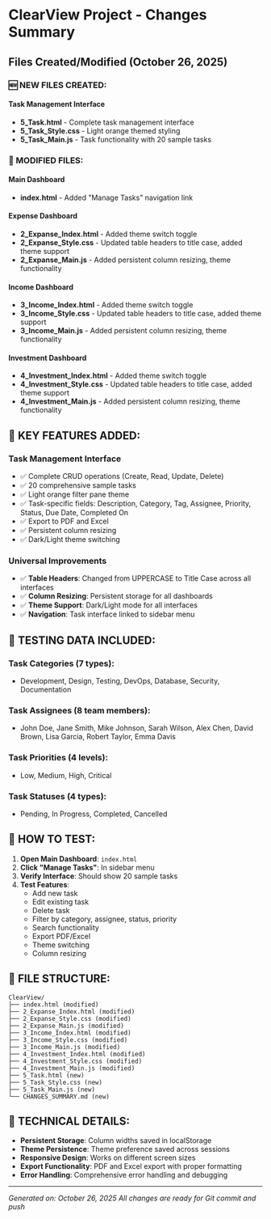 # ClearView Project - Changes Summary

## Files Created/Modified (October 26, 2025)

### 🆕 NEW FILES CREATED:

#### Task Management Interface
- **5_Task.html** - Complete task management interface
- **5_Task_Style.css** - Light orange themed styling
- **5_Task_Main.js** - Task functionality with 20 sample tasks

### 🔄 MODIFIED FILES:

#### Main Dashboard
- **index.html** - Added "Manage Tasks" navigation link

#### Expense Dashboard
- **2_Expanse_Index.html** - Added theme switch toggle
- **2_Expanse_Style.css** - Updated table headers to title case, added theme support
- **2_Expanse_Main.js** - Added persistent column resizing, theme functionality

#### Income Dashboard  
- **3_Income_Index.html** - Added theme switch toggle
- **3_Income_Style.css** - Updated table headers to title case, added theme support
- **3_Income_Main.js** - Added persistent column resizing, theme functionality

#### Investment Dashboard
- **4_Investment_Index.html** - Added theme switch toggle
- **4_Investment_Style.css** - Updated table headers to title case, added theme support
- **4_Investment_Main.js** - Added persistent column resizing, theme functionality

## 🎯 KEY FEATURES ADDED:

### Task Management Interface
- ✅ Complete CRUD operations (Create, Read, Update, Delete)
- ✅ 20 comprehensive sample tasks
- ✅ Light orange filter pane theme
- ✅ Task-specific fields: Description, Category, Tag, Assignee, Priority, Status, Due Date, Completed On
- ✅ Export to PDF and Excel
- ✅ Persistent column resizing
- ✅ Dark/Light theme switching

### Universal Improvements
- ✅ **Table Headers**: Changed from UPPERCASE to Title Case across all interfaces
- ✅ **Column Resizing**: Persistent storage for all dashboards
- ✅ **Theme Support**: Dark/Light mode for all interfaces
- ✅ **Navigation**: Task interface linked to sidebar menu

## 🧪 TESTING DATA INCLUDED:

### Task Categories (7 types):
- Development, Design, Testing, DevOps, Database, Security, Documentation

### Task Assignees (8 team members):
- John Doe, Jane Smith, Mike Johnson, Sarah Wilson, Alex Chen, David Brown, Lisa Garcia, Robert Taylor, Emma Davis

### Task Priorities (4 levels):
- Low, Medium, High, Critical

### Task Statuses (4 types):
- Pending, In Progress, Completed, Cancelled

## 🚀 HOW TO TEST:

1. **Open Main Dashboard**: `index.html`
2. **Click "Manage Tasks"**: In sidebar menu
3. **Verify Interface**: Should show 20 sample tasks
4. **Test Features**:
   - Add new task
   - Edit existing task
   - Delete task
   - Filter by category, assignee, status, priority
   - Search functionality
   - Export PDF/Excel
   - Theme switching
   - Column resizing

## 📁 FILE STRUCTURE:

```
ClearView/
├── index.html (modified)
├── 2_Expanse_Index.html (modified)
├── 2_Expanse_Style.css (modified)
├── 2_Expanse_Main.js (modified)
├── 3_Income_Index.html (modified)
├── 3_Income_Style.css (modified)
├── 3_Income_Main.js (modified)
├── 4_Investment_Index.html (modified)
├── 4_Investment_Style.css (modified)
├── 4_Investment_Main.js (modified)
├── 5_Task.html (new)
├── 5_Task_Style.css (new)
├── 5_Task_Main.js (new)
└── CHANGES_SUMMARY.md (new)
```

## 🔧 TECHNICAL DETAILS:

- **Persistent Storage**: Column widths saved in localStorage
- **Theme Persistence**: Theme preference saved across sessions
- **Responsive Design**: Works on different screen sizes
- **Export Functionality**: PDF and Excel export with proper formatting
- **Error Handling**: Comprehensive error handling and debugging

---
*Generated on: October 26, 2025*
*All changes are ready for Git commit and push*

